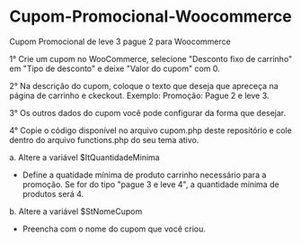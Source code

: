 # Cupom-Promocional-Woocommerce
Cupom Promocional de leve 3 pague 2 para Woocommerce

1° Crie um cupom no WooCommerce, selecione "Desconto fixo de carrinho" em "Tipo de desconto" e deixe "Valor do cupom" com 0.

2° Na descrição do cupom, coloque o texto que deseja que apreceça na página de carrinho e ckeckout. Exemplo: Promoção: Pague 2 e leve 3.

3° Os outros dados do cupom você pode configurar da forma que desejar.

4° Copie o código disponível no arquivo cupom.php deste repositório e cole dentro do arquivo functions.php do seu tema ativo.

a. Altere a variável $ItQuantidadeMinima
- Define a quatidade mínima de produto carrinho necessário para a promoção. Se for do tipo "pague 3 e leve 4", a quantidade mínima de produtos será 4.

b. Altere a variável $StNomeCupom
- Preencha com o nome do cupom que você criou.
